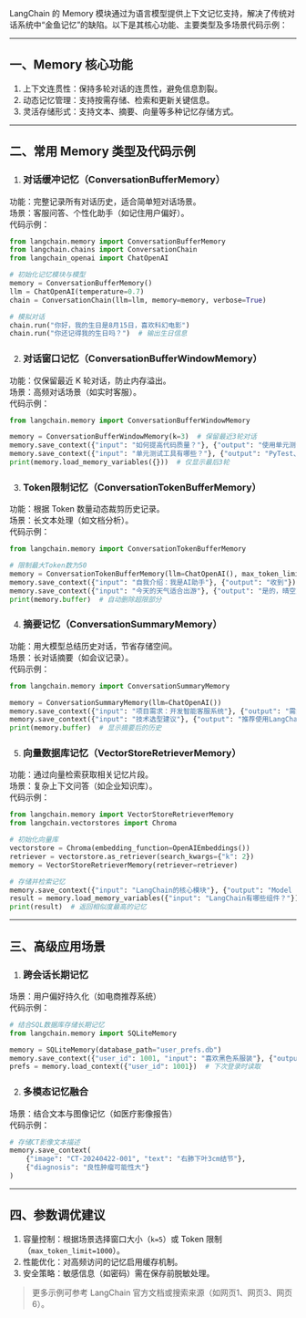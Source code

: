 LangChain 的 Memory 模块通过为语言模型提供上下文记忆支持，解决了传统对话系统中“金鱼记忆”的缺陷。以下是其核心功能、主要类型及多场景代码示例：

---

## 一、Memory 核心功能

1. 上下文连贯性：保持多轮对话的连贯性，避免信息割裂。
2. 动态记忆管理：支持按需存储、检索和更新关键信息。
3. 灵活存储形式：支持文本、摘要、向量等多种记忆存储方式。

---

## 二、常用 Memory 类型及代码示例

1. ### **对话缓冲记忆（ConversationBufferMemory）**

  功能：完整记录所有对话历史，适合简单短对话场景。  
  场景：客服问答、个性化助手（如记住用户偏好）。  
  代码示例：
```python
from langchain.memory import ConversationBufferMemory
from langchain.chains import ConversationChain
from langchain_openai import ChatOpenAI

# 初始化记忆模块与模型
memory = ConversationBufferMemory()
llm = ChatOpenAI(temperature=0.7)
chain = ConversationChain(llm=llm, memory=memory, verbose=True)

# 模拟对话
chain.run("你好，我的生日是8月15日，喜欢科幻电影")
chain.run("你还记得我的生日吗？")  # 输出生日信息
```

2. ### **对话窗口记忆（ConversationBufferWindowMemory）**

  功能：仅保留最近 K 轮对话，防止内存溢出。  
  场景：高频对话场景（如实时客服）。  
  代码示例：
```python
from langchain.memory import ConversationBufferWindowMemory

memory = ConversationBufferWindowMemory(k=3)  # 保留最近3轮对话
memory.save_context({"input": "如何提高代码质量？"}, {"output": "使用单元测试和代码审查"})
memory.save_context({"input": "单元测试工具有哪些？"}, {"output": "PyTest、JUnit"})
print(memory.load_memory_variables({}))  # 仅显示最后3轮
```

3. ### **Token限制记忆（ConversationTokenBufferMemory）**

  功能：根据 Token 数量动态裁剪历史记录。  
  场景：长文本处理（如文档分析）。  
  代码示例：
```python
from langchain.memory import ConversationTokenBufferMemory

# 限制最大Token数为50
memory = ConversationTokenBufferMemory(llm=ChatOpenAI(), max_token_limit=50)
memory.save_context({"input": "自我介绍：我是AI助手"}, {"output": "收到"})
memory.save_context({"input": "今天的天气适合出游"}, {"output": "是的，晴空万里"})
print(memory.buffer)  # 自动删除超限部分
```

4. ### **摘要记忆（ConversationSummaryMemory）**

  功能：用大模型总结历史对话，节省存储空间。  
  场景：长对话摘要（如会议记录）。  
  代码示例：
```python
from langchain.memory import ConversationSummaryMemory

memory = ConversationSummaryMemory(llm=ChatOpenAI())
memory.save_context({"input": "项目需求：开发智能客服系统"}, {"output": "需集成NLP模块"})
memory.save_context({"input": "技术选型建议"}, {"output": "推荐使用LangChain框架"})
print(memory.buffer)  # 显示摘要后的历史
```

5. ### **向量数据库记忆（VectorStoreRetrieverMemory）**

  功能：通过向量检索获取相关记忆片段。  
  场景：复杂上下文问答（如企业知识库）。  
  代码示例：
```python
from langchain.memory import VectorStoreRetrieverMemory
from langchain.vectorstores import Chroma

# 初始化向量库
vectorstore = Chroma(embedding_function=OpenAIEmbeddings())
retriever = vectorstore.as_retriever(search_kwargs={"k": 2})
memory = VectorStoreRetrieverMemory(retriever=retriever)

# 存储并检索记忆
memory.save_context({"input": "LangChain的核心模块"}, {"output": "Model I/O、Chains、Memory"})
result = memory.load_memory_variables({"input": "LangChain有哪些组件？"})
print(result)  # 返回相似度最高的记忆
```

---

## 三、高级应用场景

1. ### **跨会话长期记忆**

  场景：用户偏好持久化（如电商推荐系统）  
  代码示例：
```python
# 结合SQL数据库存储长期记忆
from langchain.memory import SQLiteMemory

memory = SQLiteMemory(database_path="user_prefs.db")
memory.save_context({"user_id": 1001, "input": "喜欢黑色系服装"}, {"output": "已记录"})
prefs = memory.load_context({"user_id": 1001})  # 下次登录时读取
```

2. ### **多模态记忆融合**

  场景：结合文本与图像记忆（如医疗影像报告）  
  代码示例：
```python
# 存储CT影像文本描述
memory.save_context(
    {"image": "CT-20240422-001", "text": "右肺下叶3cm结节"}, 
    {"diagnosis": "良性肿瘤可能性大"}
)
```

---

## 四、参数调优建议

1. 容量控制：根据场景选择窗口大小（`k=5`）或 Token 限制（`max_token_limit=1000`）。
2. 性能优化：对高频访问的记忆启用缓存机制。
3. 安全策略：敏感信息（如密码）需在保存前脱敏处理。

> 更多示例可参考 LangChain 官方文档或搜索来源（如网页1、网页3、网页6）。